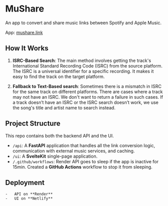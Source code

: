 # MuShare

An app to convert and share music links between Spotify and Apple Music.

App: [mushare.link](https://mushare.link) 

## How It Works

1. **ISRC-Based Search**: The main method involves getting the track's International Standard Recording Code (ISRC) from the source platform. The ISRC is a universal identifier for a specific recording. It makes it easy to find the track on the target platform.

2. **Fallback to Text-Based search**: Sometimes there is a mismatch in ISRC for the same track on different platforms. There are cases where a track may not have an ISRC. We don't want to return a failure in such cases. If a track doesn’t have an ISRC or the ISRC search doesn’t work, we use the song's title and artist name to search instead.

## Project Structure

This repo contains both the backend API and the UI.

-   `/api`: A **FastAPI** application that handles all the link conversion logic, communication with external music services, and caching.
-   `/ui`: A **SvelteKit** single-page application.
-   `/.github/workflows`: Render API goes to sleep if the app is inactive for 15min. Created a **GitHub Actions** workflow to stop it from sleeping. 

## Deployment
    -   API on **Render**
    -   UI on **Netlify**